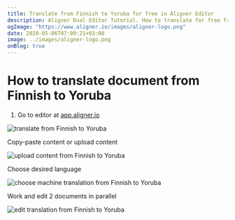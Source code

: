 ```yaml
---
title: Translate from Finnish to Yoruba for free in Aligner Editor
description: Aligner Dual Editor Tutorial. How to translate for free from Finnish to Yoruba. Aligner is multilingual document management platform. 
ogImage: "https://www.aligner.io/images/aligner-logo.png"
date: 2020-05-06T07:09:21+03:00
image: ../images/aligner-logo.png
onBlog: true
---
```


# How to translate document from Finnish to Yoruba

1. Go to editor at [app.aligner.io](https://app.aligner.io "Aligner App web page")

![translate from Finnish to Yoruba](../aligner-blank-editor.png "translate from Finnish to Yoruba")

Copy-paste content or upload content

![upload content from Finnish to Yoruba](../aligner-uploaded-document.png "upload content from Finnish to Yoruba")

Choose desired language

![choose machine translation from Finnish to Yoruba](../aligner-language-dropdown.png "choose machine translation from Finnish to Yoruba")

Work and edit 2 documents in parallel

![edit translation from Finnish to Yoruba](../aligner-double-sitded-editor.png "edit translation from Finnish to Yoruba")

